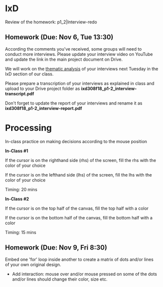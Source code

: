 # IxD 

Review of the homework: p1_2|Interview-redo


## Homework (Due: Nov 6, Tue 13:30)

According the comments you've received, some groups will need to conduct more interviews. Please update your interview video on YouTube and update the link in the main project document on Drive.

We will work on the [thematic analysis](https://www.interaction-design.org/literature/article/how-to-do-a-thematic-analysis-of-user-interviews) of your interviews next Tuesday in the IxD section of our class.

Please prepare a transcription of your interviews as explained in class and upload to your Drive project folder as **ixd308f18_p1-2_interview-transcript.pdf**

Don't forget to update the report of your interviews and rename it as **ixd308f18_p1-2_interview-report.pdf**


# Processing

In-class practice on making decisions according to the mouse position

**In-Class #1**

If the cursor is on the righthand side (rhs) of the screen, 
fill the rhs with the color of your choice

If the cursor is on the lefthand side (lhs) of the screen, 
fill the lhs with the color of your choice

Timing: 20 mins

**In-Class #2**

If the cursor is on the top half of the canvas,
fill the top half with a color

If the cursor is on the bottom half of the canvas,
fill the bottom half with a color

Timing: 15 mins

## Homework (Due: Nov 9, Fri 8:30)

Embed one 'for' loop inside another to create a matrix of dots and/or lines of your own original design.
+ Add interaction: mouse over and/or mouse pressed on some of the dots and/or lines should change their color, size etc.
